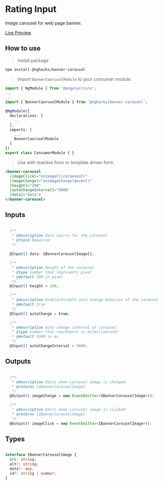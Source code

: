 # Rating Input

Image carousel for web page banner.

[Live Preview](https://ng-hack.web.app/banner-carousel)

## How to use

> Install package

```bash
npm install @nghacks/banner-carousel
```

> Import `BannerCaoruselModule` to your consumer module.

```typescript
import { NgModule } from '@angular/core';
...
...
import { BannerCaoruselModule } from '@nghacks/banner-carousel';

@NgModule({
  declarations: [
    ...
  ],
  imports: [
    ...
    BannerCaoruselModule
  ]
})
export class ConsumerModule { }
```

> Use with reactive form or template driven form

```html
<banner-carousel
  (imageClick)="onimageClick($event)"
  (imageChange)="onimageChange($event)"
  [height]="280"
  [autoChangeInterval]="5000"
  [data]="data">
</banner-carousel>

```

## Inputs

```typescript

  /**
   * @description Data Source for the carousel
   * @field Required
   */
  
  @Input() data: IBannerCarouselImage[];

  /**
   * @description Height of the carousel
   * @type number that represents pixel
   * @default 280 in pixel
   */
  @Input() height = 280;

  /**
   * @description Enable/Disable auto change behavior of the carousel
   * @default true
   */
  @Input() autoChange = true;

  /**
   * @description Auto change interval of carousel
   * @type number that represents in ms(milisecond)
   * @default 5000 in ms
   */
  @Input() autoChangeInterval = 5000;

```

## Outputs

```typescript

  /**
   * @description Emits when carousel image is changed
   * @returns {IBannerCarouselImage}
   */
  @Output() imageChange = new EventEmitter<IBannerCarouselImage>();

  /**
   * @description Emits when carousel image is clicked
   * @returns {IBannerCarouselImage}
   */
  @Output() imageClick = new EventEmitter<IBannerCarouselImage>();

```

## Types

```typescript

interface IBannerCarouselImage {
  src: string;
  alt?: string;
  data?: any;
  id?: string | number;
}

```
